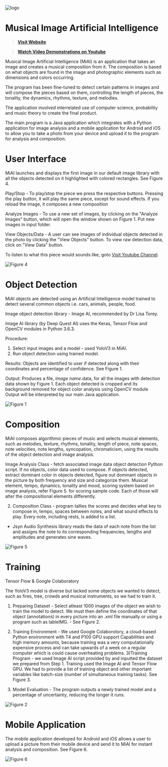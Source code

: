 ![logo](https://tablemate.online/miai/images/logo_black3.png)

# Musical Image Artificial Intelligence
> **[Visit Website](https://tablemate.online/miai)**

> **[Watch Video Demonstrations on Youtube](https://www.youtube.com/watch?v=wucA0tWzhrE&list=PLtesPMCqCVApMJyWaUxOw4lY49zk2PwLG)**

Musical Image Artificial Intelligence (MiAI) is an application that takes an image and creates a musical composition from it. The composition is based on what objects are found in the image and photographic elements such as dimensions and colors occurring.

The program has been fine-tuned to detect certain patterns in images and will compose the pieces based on them, controlling the length of pieces, the tonality, the dynamics, rhythms, texture, and melodies.

The application involved interrelated use of computer science, probability and music theory to create the final product.

The main program is a Java application which integrates with a Python application for image analysis and a mobile application for Android and iOS to allow you to take a photo from your device and upload it to the program for analysis and composition.

# User Interface 

MiAI launches and displays the first image in our default image library with all the objects detected on it highlighted with colored rectangles. See Figure 4.

Play/Stop - To play/stop the piece we press the respective buttons. Pressing the play button, it will play the same piece, except for sound effects. If you reload the image, it composes a new composition

Analyze Images - To use a new set of images, by clicking on the "Analyze Images" button, which will open the window shown on Figure 1. Put new images in input folder.

View Objects/Data - A user can see images of individual objects detected in the photo by clicking the "View Objects" button. To view raw detection data, click on "View Data" button. 

To listen to what this piece would sounds like, goto [Visit Youtube Channel](https://www.youtube.com/watch?v=wucA0tWzhrE&list=PLtesPMCqCVApMJyWaUxOw4lY49zk2PwLG).

![Figure 4](https://tablemate.online/miai/images/figure4.jpg)

# Object Detection

MiAI objects are detected using an Artificial Intelligence model trained to detect several common objects i.e. cars, animals, people, food.

Image object detection library - Image AI, recommended by Dr Lisa Torey.

Image AI library (by Deep Quest AI) uses the Keras, Tensor Flow and OpenCV modules in Python 3.6.3.


Procedure:
1) Select input images and a model - used YoloV3 in MiAI.
2) Run object detection using trained model.

Results:
Objects are identified to user if detected along with their coordinates and percentage of confidence. See Figure 1.

Output:
Produces a file, *image name*.data, for all the images with detection data shown by Figure 1.
Each object detected is cropped and its background removed for object color analysis using OpenCV module
Output will be interpreted by our main Java application.

![Figure 1](https://tablemate.online/miai/images/figure1.jpg)

# Composition

MiAI composes algorithmic pieces of music and selects musical elements, such as melodies, texture, rhythms, tonality, length of piece, note spaces, note velocities, note lengths, syncopation, chromaticism, using the results of the object detection and image analysis.

Image Analysis Class - fetch associated image data object detection Python script. If no objects, color data used to compose. If objects detected, extract dominant color in objects detected, figure out dominant objects in the picture by both frequency and size and categorize them. Musical element, tempo, dynamics, tonality and mood, scoring system based on image analysis, refer Figure 5. for scoring sample code. Each of those will alter the compositional elements differently.

2) Composition Class - program tallies the scores and decides what key to compose in, tempo, spaces between notes, and what sound effects to play. Every note, including rests, is added to a list.
- Jsyn Audio Synthesis library reads the data of each note from the list and assigns the note to its corresponding frequencies, lengths and amplitudes and generates sine waves.

![Figure 5](https://tablemate.online/miai/images/figure5.jpg)

# Training

Tensor Flow & Google Colaboratory

The YoloV3 model is diverse but lacked some objects we wanted to detect, such as fires, tree, crowds and musical instruments, so we had to train it.

1) Preparing Dataset - Select atleast 1000 images of the object we wish to train the model to detect. We must then define the coordinates of that object (annotations) in every picture into an .xml file manually or using a program such as lableIMG. - See Figure 2.

2) Training Environment - We used Google Colaborotory, a cloud-based Python environment with T4 and P100 GPU support Capabilities and high memory amounts, because training was a very computationally expensive process and can take upwards of a week on a regular computer which is could cause overheating problems.
3)Training Program - we used Image AI script provided by and inputted the dataset we prepared from Step 1. Training used the Image AI and Tensor Flow GPU. We had to provide a list of training object and other important variables like batch-size (number of simultaneous training tasks). See Figure 3.

4) Model Evaluation - The program outputs a newly trained model and a percentage of uncertainty, reducing the longer it runs.

![Figure 2](https://tablemate.online/miai/images/figure2.jpg)


# Mobile Application

The mobile application developed for Android and iOS allows a user to upload a picture from their mobile device and send it to MiAI for instant analysis and composition. See Figure 6.

![Figure 6](https://tablemate.online/miai/images/figure6.jpg)
